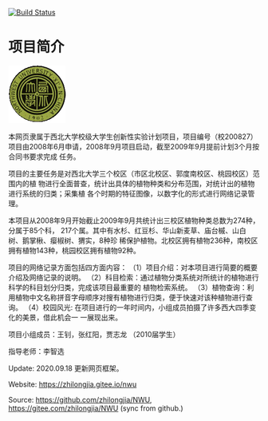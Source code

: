 [![Build Status](https://travis-ci.org/zhilongjia/NWU.svg?branch=master)](https://travis-ci.org/zhilongjia/NWU)

# 项目简介

![西北大学校园网络植物志](docs/JPG/nwu.gif)

本网页隶属于西北大学校级大学生创新性实验计划项目，项目编号（校200827） 项目由2008年6月申请，2008年9月项目启动，截至2009年9月提前计划3个月按合同书要求完成 任务。

项目的主要任务是对西北大学三个校区（市区北校区、郭度南校区、桃园校区）范围内的植 物进行全面普查，统计出具体的植物种类和分布范围，对统计出的植物进行系统的归类；采集植 各个时期的特征图像，以数字化的形式进行网络记录管理。 

本项目从2008年9月开始截止2009年9月共统计出三校区植物种类总数为274种，分属于85个科， 217个属。其中有水杉、红豆杉、华山新麦草、庙台槭、山白树、鹅掌楸、瘿椒树、猬实，8种珍 稀保护植物。北校区拥有植物236种，南校区拥有植物143种，桃园校区拥有植物92种。 

项目的网络记录方面包括四方面内容： （1）项目介绍：对本项目进行简要的概要介绍及网络记录的说明。 （2）科目检索：通过植物分类系统对所统计的植物进行科学的科目划分归类，完成该项目最重要的 植物检索系统。 （3）植物查询：利用植物中文名称拼音字母顺序对搜有植物进行归类，便于快速对该种植物进行查 询。 （4）校园风光: 在项目进行的一年时间内，小组成员拍摄了许多西大四季变化的美景，借此机会一 一展现出来。 

项目小组成员：王钊，张红阳，贾志龙 （2010届学生）

指导老师：李智选

Update: 2020.09.18 更新网页框架。

Website: https://zhilongjia.gitee.io/nwu

Source: https://github.com/zhilongjia/NWU, https://gitee.com/zhilongjia/NWU (sync from github.)
